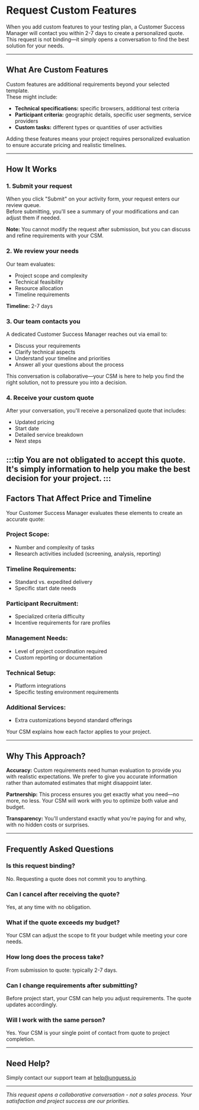 # Request Custom Features

When you add custom features to your testing plan, a Customer Success Manager will contact you within 2-7 days to create a personalized quote. This request is not binding—it simply opens a conversation to find the best solution for your needs.

---

## What Are Custom Features

Custom features are additional requirements beyond your selected template.   
These might include:

- **Technical specifications:** specific browsers, additional test criteria  
- **Participant criteria:** geographic details, specific user segments, service providers  
- **Custom tasks:** different types or quantities of user activities

Adding these features means your project requires personalized evaluation to ensure accurate pricing and realistic timelines.

---

## How It Works

### 1\. Submit your request

When you click "Submit" on your activity form, your request enters our review queue.   
Before submitting, you'll see a summary of your modifications and can adjust them if needed.

**Note:** You cannot modify the request after submission, but you can discuss and refine requirements with your CSM.

### 2\. We review your needs

Our team evaluates:

- Project scope and complexity  
- Technical feasibility  
- Resource allocation  
- Timeline requirements

**Timeline:** 2-7 days

### 3\. Our team contacts you

A dedicated Customer Success Manager reaches out via email to:

- Discuss your requirements  
- Clarify technical aspects  
- Understand your timeline and priorities  
- Answer all your questions about the process

This conversation is collaborative—your CSM is here to help you find the right solution, not to pressure you into a decision.

### 4\. Receive your custom quote

After your conversation, you'll receive a personalized quote that includes:

- Updated pricing  
- Start date  
- Detailed service breakdown  
- Next steps

:::tip You are not obligated to accept this quote.
It's simply information to help you make the best decision for your project.
:::
---

## Factors That Affect Price and Timeline

Your Customer Success Manager evaluates these elements to create an accurate quote:

### Project Scope:

- Number and complexity of tasks  
- Research activities included (screening, analysis, reporting)

### Timeline Requirements:

- Standard vs. expedited delivery  
- Specific start date needs

### Participant Recruitment:

- Specialized criteria difficulty  
- Incentive requirements for rare profiles

### Management Needs:

- Level of project coordination required  
- Custom reporting or documentation

### Technical Setup:

- Platform integrations  
- Specific testing environment requirements

### Additional Services:

- Extra customizations beyond standard offerings

Your CSM explains how each factor applies to your project.

---

## Why This Approach?

**Accuracy:** Custom requirements need human evaluation to provide you with realistic expectations. We prefer to give you accurate information rather than automated estimates that might disappoint later.

**Partnership:** This process ensures you get exactly what you need—no more, no less. Your CSM will work with you to optimize both value and budget.

**Transparency:** You'll understand exactly what you're paying for and why, with no hidden costs or surprises.

---

## Frequently Asked Questions

### Is this request binding? 
No. Requesting a quote does not commit you to anything.

### Can I cancel after receiving the quote? 
Yes, at any time with no obligation.

### What if the quote exceeds my budget?  
Your CSM can adjust the scope to fit your budget while meeting your core needs.

### How long does the process take? 
From submission to quote: typically 2-7 days.

### Can I change requirements after submitting?
Before project start, your CSM can help you adjust requirements. The quote updates accordingly.

### Will I work with the same person?  
Yes. Your CSM is your single point of contact from quote to project completion.

---

## Need Help?

Simply contact our support team at help@unguess.io 

---

*This request opens a collaborative conversation - not a sales process. Your satisfaction and project success are our priorities.*

